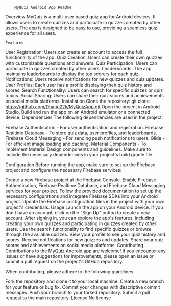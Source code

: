         MyQuiz Android App Readme
        
Overview
MyQuiz is a multi-user based quiz app for Android devices. It allows users to create quizzes and participate in quizzes created by other users. The app is designed to be easy to use, providing a seamless quiz experience for all users.

    Features
User Registration: Users can create an account to access the full functionality of the app.
Quiz Creation: Users can create their own quizzes with customizable questions and answers.
Quiz Participation: Users can participate in quizzes created by other users.
Leaderboards: The app maintains leaderboards to display the top scorers for each quiz.
Notifications: Users receive notifications for new quizzes and quiz updates.
User Profiles: Each user has a profile displaying their quiz history and scores.
Search Functionality: Users can search for specific quizzes or quiz topics.
Social Sharing: Users can share their quiz scores and achievements on social media platforms.
Installation
Clone the repository: git clone https://github.com/Dhanu22k/MyQuizApp.git
Open the project in Android Studio.
Build and run the app on an Android emulator or a connected device.
Dependencies
The following dependencies are used in the project:

Firebase Authentication - For user authentication and registration.
Firebase Realtime Database - To store quiz data, user profiles, and leaderboards.
Firebase Cloud Messaging - For sending push notifications to users.
Glide - For efficient image loading and caching.
Material Components - To implement Material Design components and guidelines.
Make sure to include the necessary dependencies in your project's build.gradle file.

Configuration
Before running the app, make sure to set up the Firebase project and configure the necessary Firebase services:

Create a new Firebase project at the Firebase Console.
Enable Firebase Authentication, Firebase Realtime Database, and Firebase Cloud Messaging services for your project.
Follow the provided documentation to set up the necessary configurations and integrate Firebase SDKs into your Android project.
Update the Firebase configuration files in the project with your own project's credentials.
Usage
Launch the app on your Android device.
If you don't have an account, click on the "Sign Up" button to create a new account.
After signing in, you can explore the app's features, including creating your own quizzes and participating in quizzes created by other users.
Use the search functionality to find specific quizzes or browse through the available quizzes.
View your profile to see your quiz history and scores.
Receive notifications for new quizzes and updates.
Share your quiz scores and achievements on social media platforms.
Contributing
Contributions to the MyQuiz Android app are welcome! If you encounter any issues or have suggestions for improvements, please open an issue or submit a pull request on the project's GitHub repository.

When contributing, please adhere to the following guidelines:

Fork the repository and clone it to your local machine.
Create a new branch for your feature or bug fix.
Commit your changes with descriptive commit messages.
Push your branch to your forked repository.
Submit a pull request to the main repository.
License
No license




